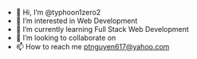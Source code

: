 - 👋 Hi, I’m @typhoon1zero2
- 👀 I’m interested in Web Development
- 🌱 I’m currently learning Full Stack Web Development
- 💞️ I’m looking to collaborate on 
- 📫 How to reach me ptnguyen617@yahoo.com

<!---
typhoon1zero2/typhoon1zero2 is a ✨ special ✨ repository because its `README.md` (this file) appears on your GitHub profile.
You can click the Preview link to take a look at your changes.
--->
